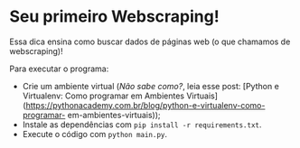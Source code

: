 # Seu primeiro Webscraping!

Essa dica ensina como buscar dados de páginas web (o que chamamos de webscraping)!

Para executar o programa:

- Crie um ambiente virtual (_Não sabe como?_, leia esse post: [Python e Virtualenv: Como programar em Ambientes Virtuais](https://pythonacademy.com.br/blog/python-e-virtualenv-como-programar-   em-ambientes-virtuais));
- Instale as dependências com `pip install -r requirements.txt`.
- Execute o código com `python main.py`.
